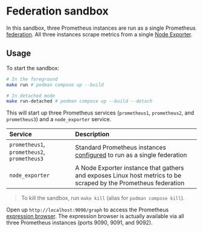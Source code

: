 # Federation sandbox

In this sandbox, three Prometheus instances are run as a single Prometheus [federation](https://prometheus.io/docs/prometheus/latest/federation). All three instances scrape metrics from a single [Node Exporter](../node-exporter).

## Usage

To start the sandbox:

```bash
# In the foreground
make run # podman compose up --build

# In detached mode
make run-detached # podman compose up --build --detach
```

This will start up three Prometheus services (`prometheus1`, `prometheus2`, and `prometheus3`) and a `node_exporter` service.

Service | Description
:-------|:-----------
`prometheus1`, `prometheus2`, `prometheus3` | Standard Prometheus instances [configured](./prometheus/prometheus.yml#L10-L14) to run as a single federation
`node_exporter` | A Node Exporter instance that gathers and exposes Linux host metrics to be scraped by the Prometheus federation

> To kill the sandbox, run `make kill` (alias for `podman compose kill`).

Open up `http://localhost:9090/graph` to access the Prometheus [expression browser](https://prometheus.io/docs/visualization/browser). The expression browser is actually available via all three Prometheus instances (ports 9090, 9091, and 9092).
